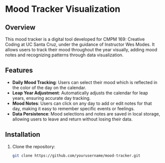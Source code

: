# Mood Tracker Visualization

## Overview

This mood tracker is a digital tool developed for CMPM 169: Creative Coding at UC Santa Cruz, under the guidance of Instructor Wes Modes. It allows users to track their mood throughout the year visually, adding mood notes and recognizing patterns through data visualization.

## Features

- **Daily Mood Tracking**: Users can select their mood which is reflected in the color of the day on the calendar.
- **Leap Year Adjustment**: Automatically adjusts the calendar for leap years, ensuring accurate day tracking.
- **Mood Notes**: Users can click on any day to add or edit notes for that day, making it easy to remember specific events or feelings.
- **Data Persistence**: Mood selections and notes are saved in local storage, allowing users to leave and return without losing their data.

## Installation

1. Clone the repository:
   ```bash
   git clone https://github.com/yourusername/mood-tracker.git
